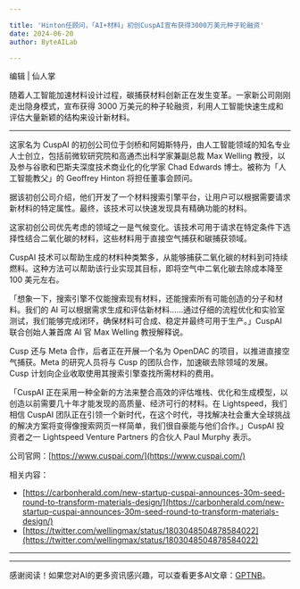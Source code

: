 ```yaml
---

title: 'Hinton任顾问，「AI+材料」初创CuspAI宣布获得3000万美元种子轮融资'
date: 2024-06-20
author: ByteAILab

---
```


编辑 | 仙人掌

随着人工智能加速材料设计过程，碳捕获材料创新正在发生变革。一家新公司刚刚走出隐身模式，宣布获得 3000 万美元的种子轮融资，利用人工智能快速生成和评估大量新颖的结构来设计新材料。

---


这家名为 CuspAI 的初创公司位于剑桥和阿姆斯特丹，由人工智能领域的知名专业人士创立，包括前微软研究院和高通杰出科学家兼副总裁 Max Welling 教授，以及参与谷歌和巴斯夫深度技术商业化的化学家 Chad Edwards 博士。被称为「人工智能教父」的 Geoffrey Hinton 将担任董事会顾问。

据该初创公司介绍，他们开发了一个材料搜索引擎平台，让用户可以根据需要请求新材料的特定属性。最终，该技术可以快速发现具有精确功能的材料。

这家初创公司优先考虑的领域之一是气候变化。该技术可用于请求在特定条件下选择性结合二氧化碳的材料，这些材料用于直接空气捕获和碳捕获领域。

CuspAI 技术可以帮助生成的材料种类繁多，从能够捕获二氧化碳的材料到可持续燃料。这种方法可以帮助该行业实现其目标，即将空气中二氧化碳去除成本降至 100 美元左右。

「想象一下，搜索引擎不仅能搜索现有材料，还能搜索所有可能创造的分子和材料。我们的 AI 可以根据需求生成和评估新材料……通过仔细的流程优化和实验室测试，我们能够完成闭环，确保材料可合成、稳定并最终可用于生产。」CuspAI 联合创始人兼首席 AI 官 Max Welling 教授解释说。

Cusp 还与 Meta 合作，后者正在开展一个名为 OpenDAC 的项目，以推进直接空气捕获。Meta 的研究人员将与 Cusp 的团队合作，加速碳去除领域的发展。Cusp 计划向企业收取使用其搜索引擎查找所需材料的费用。

「CuspAI 正在采用一种全新的方法来整合高效的评估堆栈、优化和生成模型，以创造以前需要几十年才能发现的高质量、经济可行的材料。在 Lightspeed，我们相信 CuspAI 团队正在引领一个新时代，在这个时代，寻找解决社会重大全球挑战的解决方案将变得像搜索网页一样简单，我们很自豪能与他们合作。」CuspAI 投资者之一 Lightspeed Venture Partners 的合伙人 Paul Murphy 表示。

公司官网：[https://www.cuspai.com/](https://www.cuspai.com/)

相关内容：
- [https://carbonherald.com/new-startup-cuspai-announces-30m-seed-round-to-transform-materials-design/](https://carbonherald.com/new-startup-cuspai-announces-30m-seed-round-to-transform-materials-design/)
- [https://twitter.com/wellingmax/status/1803048504878584022](https://twitter.com/wellingmax/status/1803048504878584022)

---
---
感谢阅读！如果您对AI的更多资讯感兴趣，可以查看更多AI文章：[GPTNB](https://gptnb.com)。